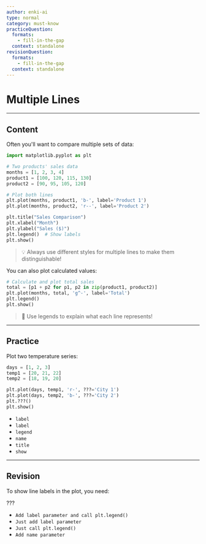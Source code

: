```yaml
---
author: enki-ai
type: normal
category: must-know
practiceQuestion:
  formats:
    - fill-in-the-gap
  context: standalone
revisionQuestion:
  formats:
    - fill-in-the-gap
  context: standalone
---
```


# Multiple Lines

---
## Content

Often you'll want to compare multiple sets of data:

```python
import matplotlib.pyplot as plt

# Two products' sales data
months = [1, 2, 3, 4]
product1 = [100, 120, 115, 130]
product2 = [90, 95, 105, 120]

# Plot both lines
plt.plot(months, product1, 'b-', label='Product 1')
plt.plot(months, product2, 'r--', label='Product 2')

plt.title("Sales Comparison")
plt.xlabel("Month")
plt.ylabel("Sales ($)")
plt.legend()  # Show labels
plt.show()
```

> 💡 Always use different styles for multiple lines to make them distinguishable!

You can also plot calculated values:

```python
# Calculate and plot total sales
total = [p1 + p2 for p1, p2 in zip(product1, product2)]
plt.plot(months, total, 'g^-', label='Total')
plt.legend()
plt.show()
```

> 🎯 Use legends to explain what each line represents!

---
## Practice

Plot two temperature series:

```python
days = [1, 2, 3]
temp1 = [20, 21, 22]
temp2 = [18, 19, 20]

plt.plot(days, temp1, 'r-', ???='City 1')
plt.plot(days, temp2, 'b-', ???='City 2')
plt.???()
plt.show()
```

- `label`
- `label`
- `legend`
- `name`
- `title`
- `show`

---
## Revision

To show line labels in the plot, you need:

???

- `Add label parameter and call plt.legend()`
- `Just add label parameter`
- `Just call plt.legend()`
- `Add name parameter` 